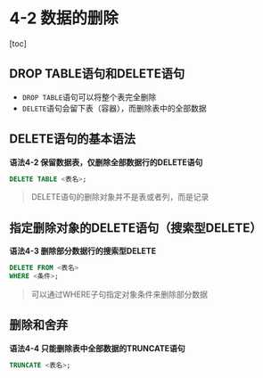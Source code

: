 # 4-2 数据的删除

[toc]

## DROP TABLE语句和DELETE语句

- `DROP TABLE`语句可以将整个表完全删除
- `DELETE`语句会留下表（容器），而删除表中的全部数据

## DELETE语句的基本语法

**语法4-2 保留数据表，仅删除全部数据行的DELETE语句**

```SQL
DELETE TABLE <表名>;
```

> DELETE语句的删除对象并不是表或者列，而是记录

## 指定删除对象的DELETE语句（搜索型DELETE）

**语法4-3 删除部分数据行的搜索型DELETE**

```sql
DELETE FROM <表名>
WHERE <条件>;
```

> 可以通过WHERE子句指定对象条件来删除部分数据

## 删除和舍弃

**语法4-4 只能删除表中全部数据的TRUNCATE语句**

```SQL
TRUNCATE <表名>;
```


